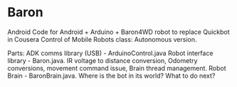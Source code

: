 Baron
=====

Android Code for Android + Arduino + Baron4WD robot to replace Quickbot in Cousera Control of Mobile Robots class:  Autonomous version.

Parts:
ADK comms library (USB) - ArduinoControl.java
Robot interface library - Baron.java.  IR voltage to distance conversion, Odometry conversions, movement command issue, Brain thread management.
Robot Brain - BaronBrain.java.  Where is the bot in its world?  What to do next?


